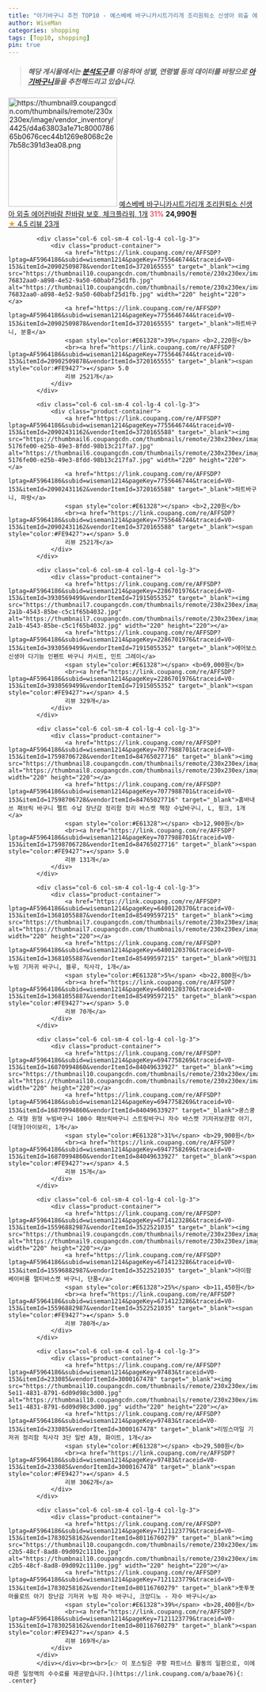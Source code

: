 ```yaml
---
title: "아기바구니 추천 TOP10 - 예스베베 바구니카시트가리개 조리원퇴소 신생아 외출 에어컨바람 찬바람 보호, 체크플라워, 1개"
author: WiseMan
categories: shopping
tags: [Top10, shopping]
pin: true
---
```


> ##### 해당 게시물에서는 [**분석도구**](https://itemscout.io/)를 이용하여 **성별**, **연령별** 등의 데이터를 바탕으로 [**아기바구니**](https://link.coupang.com/a/baae76)들을 추천해드리고 있습니다.
<div class="container"><div class="row">
            <div class="col-6 col-sm-4 col-lg-4 col-lg-3">
                <div class="product-container">
                    <a href="https://link.coupang.com/re/AFFSDP?lptag=AF5964186&subid=wiseman1214&pageKey=6538990911&traceid=V0-153&itemId=14550921760&vendorItemId=83514774472" target="_blank"><img src="https://thumbnail9.coupangcdn.com/thumbnails/remote/230x230ex/image/vendor_inventory/4425/d4a63803a1e71c800078665b0676cec44b1269e8068c2e7b58c391d3ea08.png" alt="https://thumbnail9.coupangcdn.com/thumbnails/remote/230x230ex/image/vendor_inventory/4425/d4a63803a1e71c800078665b0676cec44b1269e8068c2e7b58c391d3ea08.png" width="220" height="220"></a>
                    <a href="https://link.coupang.com/re/AFFSDP?lptag=AF5964186&subid=wiseman1214&pageKey=6538990911&traceid=V0-153&itemId=14550921760&vendorItemId=83514774472" target="_blank">예스베베 바구니카시트가리개 조리원퇴소 신생아 외출 에어컨바람 찬바람 보호, 체크플라워, 1개</a>
                    <span style="color:#E61328">31%</span> <b>24,990원</b>
                    <br><a href="https://link.coupang.com/re/AFFSDP?lptag=AF5964186&subid=wiseman1214&pageKey=6538990911&traceid=V0-153&itemId=14550921760&vendorItemId=83514774472" target="_blank"><span style="color:#FE9427">★</span> 4.5
                    리뷰 23개</a>
                </div>
            </div>
            
            <div class="col-6 col-sm-4 col-lg-4 col-lg-3">
                <div class="product-container">
                    <a href="https://link.coupang.com/re/AFFSDP?lptag=AF5964186&subid=wiseman1214&pageKey=7755646744&traceid=V0-153&itemId=20902509878&vendorItemId=3720165555" target="_blank"><img src="https://thumbnail10.coupangcdn.com/thumbnails/remote/230x230ex/image/retail/images/248034481156441-76832aa0-a898-4e52-9a50-60babf25d1fb.jpg" alt="https://thumbnail10.coupangcdn.com/thumbnails/remote/230x230ex/image/retail/images/248034481156441-76832aa0-a898-4e52-9a50-60babf25d1fb.jpg" width="220" height="220"></a>
                    <a href="https://link.coupang.com/re/AFFSDP?lptag=AF5964186&subid=wiseman1214&pageKey=7755646744&traceid=V0-153&itemId=20902509878&vendorItemId=3720165555" target="_blank">하트바구니, 분홍</a>
                    <span style="color:#E61328">39%</span> <b>2,220원</b>
                    <br><a href="https://link.coupang.com/re/AFFSDP?lptag=AF5964186&subid=wiseman1214&pageKey=7755646744&traceid=V0-153&itemId=20902509878&vendorItemId=3720165555" target="_blank"><span style="color:#FE9427">★</span> 5.0
                    리뷰 2521개</a>
                </div>
            </div>
            
            <div class="col-6 col-sm-4 col-lg-4 col-lg-3">
                <div class="product-container">
                    <a href="https://link.coupang.com/re/AFFSDP?lptag=AF5964186&subid=wiseman1214&pageKey=7755646744&traceid=V0-153&itemId=20902431162&vendorItemId=3720165588" target="_blank"><img src="https://thumbnail6.coupangcdn.com/thumbnails/remote/230x230ex/image/retail/images/248034570963615-5176fe00-e25b-49e3-8fdd-98b13c217fa7.jpg" alt="https://thumbnail6.coupangcdn.com/thumbnails/remote/230x230ex/image/retail/images/248034570963615-5176fe00-e25b-49e3-8fdd-98b13c217fa7.jpg" width="220" height="220"></a>
                    <a href="https://link.coupang.com/re/AFFSDP?lptag=AF5964186&subid=wiseman1214&pageKey=7755646744&traceid=V0-153&itemId=20902431162&vendorItemId=3720165588" target="_blank">하트바구니, 파랑</a>
                    <span style="color:#E61328"></span> <b>2,220원</b>
                    <br><a href="https://link.coupang.com/re/AFFSDP?lptag=AF5964186&subid=wiseman1214&pageKey=7755646744&traceid=V0-153&itemId=20902431162&vendorItemId=3720165588" target="_blank"><span style="color:#FE9427">★</span> 5.0
                    리뷰 2521개</a>
                </div>
            </div>
            
            <div class="col-6 col-sm-4 col-lg-4 col-lg-3">
                <div class="product-container">
                    <a href="https://link.coupang.com/re/AFFSDP?lptag=AF5964186&subid=wiseman1214&pageKey=2286701976&traceid=V0-153&itemId=3930569499&vendorItemId=71915055352" target="_blank"><img src="https://thumbnail7.coupangcdn.com/thumbnails/remote/230x230ex/image/retail/images/2020/10/20/10/2/69ae6059-2a1b-4543-85be-c5c1f65b4032.jpg" alt="https://thumbnail7.coupangcdn.com/thumbnails/remote/230x230ex/image/retail/images/2020/10/20/10/2/69ae6059-2a1b-4543-85be-c5c1f65b4032.jpg" width="220" height="220"></a>
                    <a href="https://link.coupang.com/re/AFFSDP?lptag=AF5964186&subid=wiseman1214&pageKey=2286701976&traceid=V0-153&itemId=3930569499&vendorItemId=71915055352" target="_blank">에어보스 신생아 다기능 인펜트 바구니 카시트, 민트 그레이</a>
                    <span style="color:#E61328"></span> <b>69,000원</b>
                    <br><a href="https://link.coupang.com/re/AFFSDP?lptag=AF5964186&subid=wiseman1214&pageKey=2286701976&traceid=V0-153&itemId=3930569499&vendorItemId=71915055352" target="_blank"><span style="color:#FE9427">★</span> 4.5
                    리뷰 329개</a>
                </div>
            </div>
            
            <div class="col-6 col-sm-4 col-lg-4 col-lg-3">
                <div class="product-container">
                    <a href="https://link.coupang.com/re/AFFSDP?lptag=AF5964186&subid=wiseman1214&pageKey=7077988701&traceid=V0-153&itemId=17598706728&vendorItemId=84765027716" target="_blank"><img src="https://thumbnail8.coupangcdn.com/thumbnails/remote/230x230ex/image/vendor_inventory/a986/dc64573d1f8b0ce66bdd3fb2d6a876ff9bf72eb129f5a4b3d32b97273c85.jpg" alt="https://thumbnail8.coupangcdn.com/thumbnails/remote/230x230ex/image/vendor_inventory/a986/dc64573d1f8b0ce66bdd3fb2d6a876ff9bf72eb129f5a4b3d32b97273c85.jpg" width="220" height="220"></a>
                    <a href="https://link.coupang.com/re/AFFSDP?lptag=AF5964186&subid=wiseman1214&pageKey=7077988701&traceid=V0-153&itemId=17598706728&vendorItemId=84765027716" target="_blank">홈바내쓰 패브릭 바구니 펠트 수납 장난감 정리함 정리 바스켓 책장 수납바구니, L, 핑크, 1개</a>
                    <span style="color:#E61328"></span> <b>12,900원</b>
                    <br><a href="https://link.coupang.com/re/AFFSDP?lptag=AF5964186&subid=wiseman1214&pageKey=7077988701&traceid=V0-153&itemId=17598706728&vendorItemId=84765027716" target="_blank"><span style="color:#FE9427">★</span> 5.0
                    리뷰 131개</a>
                </div>
            </div>
            
            <div class="col-6 col-sm-4 col-lg-4 col-lg-3">
                <div class="product-container">
                    <a href="https://link.coupang.com/re/AFFSDP?lptag=AF5964186&subid=wiseman1214&pageKey=6400120370&traceid=V0-153&itemId=13681055887&vendorItemId=85499597215" target="_blank"><img src="https://thumbnail7.coupangcdn.com/thumbnails/remote/230x230ex/image/vendor_inventory/6a4a/f5eac2b4b790753878de29d617352a126b26cc01832876fa67e1a0de724f.jpg" alt="https://thumbnail7.coupangcdn.com/thumbnails/remote/230x230ex/image/vendor_inventory/6a4a/f5eac2b4b790753878de29d617352a126b26cc01832876fa67e1a0de724f.jpg" width="220" height="220"></a>
                    <a href="https://link.coupang.com/re/AFFSDP?lptag=AF5964186&subid=wiseman1214&pageKey=6400120370&traceid=V0-153&itemId=13681055887&vendorItemId=85499597215" target="_blank">어텀31 누빔 기저귀 바구니, 블루, 직사각, 1개</a>
                    <span style="color:#E61328">5%</span> <b>22,800원</b>
                    <br><a href="https://link.coupang.com/re/AFFSDP?lptag=AF5964186&subid=wiseman1214&pageKey=6400120370&traceid=V0-153&itemId=13681055887&vendorItemId=85499597215" target="_blank"><span style="color:#FE9427">★</span> 5.0
                    리뷰 70개</a>
                </div>
            </div>
            
            <div class="col-6 col-sm-4 col-lg-4 col-lg-3">
                <div class="product-container">
                    <a href="https://link.coupang.com/re/AFFSDP?lptag=AF5964186&subid=wiseman1214&pageKey=6947758269&traceid=V0-153&itemId=16870994860&vendorItemId=84049633927" target="_blank"><img src="https://thumbnail10.coupangcdn.com/thumbnails/remote/230x230ex/image/vendor_inventory/8013/9de953375b73f32155e95faa1a3457d71f88b1767682ec13a3ba8f899cc3.jpg" alt="https://thumbnail10.coupangcdn.com/thumbnails/remote/230x230ex/image/vendor_inventory/8013/9de953375b73f32155e95faa1a3457d71f88b1767682ec13a3ba8f899cc3.jpg" width="220" height="220"></a>
                    <a href="https://link.coupang.com/re/AFFSDP?lptag=AF5964186&subid=wiseman1214&pageKey=6947758269&traceid=V0-153&itemId=16870994860&vendorItemId=84049633927" target="_blank">쿵스쿵스 대형 원형 누빔바구니 100수 패브릭바구니 스트링바구니 자수 바스켓 기저귀보관함 아기, [대형]아이보리, 1개</a>
                    <span style="color:#E61328">31%</span> <b>29,900원</b>
                    <br><a href="https://link.coupang.com/re/AFFSDP?lptag=AF5964186&subid=wiseman1214&pageKey=6947758269&traceid=V0-153&itemId=16870994860&vendorItemId=84049633927" target="_blank"><span style="color:#FE9427">★</span> 4.5
                    리뷰 15개</a>
                </div>
            </div>
            
            <div class="col-6 col-sm-4 col-lg-4 col-lg-3">
                <div class="product-container">
                    <a href="https://link.coupang.com/re/AFFSDP?lptag=AF5964186&subid=wiseman1214&pageKey=6714123286&traceid=V0-153&itemId=15596882987&vendorItemId=3522521035" target="_blank"><img src="https://thumbnail9.coupangcdn.com/thumbnails/remote/230x230ex/image/vendor_inventory/0bfa/cc89c58d2925989a72b427b0842c0cf7c04ccdc67015c1ff886c0e16f25d.jpg" alt="https://thumbnail9.coupangcdn.com/thumbnails/remote/230x230ex/image/vendor_inventory/0bfa/cc89c58d2925989a72b427b0842c0cf7c04ccdc67015c1ff886c0e16f25d.jpg" width="220" height="220"></a>
                    <a href="https://link.coupang.com/re/AFFSDP?lptag=AF5964186&subid=wiseman1214&pageKey=6714123286&traceid=V0-153&itemId=15596882987&vendorItemId=3522521035" target="_blank">아이팜 베이비룸 멀티바스켓 바구니, 단품</a>
                    <span style="color:#E61328">25%</span> <b>11,450원</b>
                    <br><a href="https://link.coupang.com/re/AFFSDP?lptag=AF5964186&subid=wiseman1214&pageKey=6714123286&traceid=V0-153&itemId=15596882987&vendorItemId=3522521035" target="_blank"><span style="color:#FE9427">★</span> 5.0
                    리뷰 780개</a>
                </div>
            </div>
            
            <div class="col-6 col-sm-4 col-lg-4 col-lg-3">
                <div class="product-container">
                    <a href="https://link.coupang.com/re/AFFSDP?lptag=AF5964186&subid=wiseman1214&pageKey=97483&traceid=V0-153&itemId=233085&vendorItemId=3000167478" target="_blank"><img src="https://thumbnail10.coupangcdn.com/thumbnails/remote/230x230ex/image/product/image/vendoritem/2017/09/19/3000167478/2ad4b984-5e11-4831-8791-6d09d98c3d00.jpg" alt="https://thumbnail10.coupangcdn.com/thumbnails/remote/230x230ex/image/product/image/vendoritem/2017/09/19/3000167478/2ad4b984-5e11-4831-8791-6d09d98c3d00.jpg" width="220" height="220"></a>
                    <a href="https://link.coupang.com/re/AFFSDP?lptag=AF5964186&subid=wiseman1214&pageKey=97483&traceid=V0-153&itemId=233085&vendorItemId=3000167478" target="_blank">리빙스마일 기저귀 정리함 직사각 3단 일반 A형, 화이트, 1개</a>
                    <span style="color:#E61328"></span> <b>29,500원</b>
                    <br><a href="https://link.coupang.com/re/AFFSDP?lptag=AF5964186&subid=wiseman1214&pageKey=97483&traceid=V0-153&itemId=233085&vendorItemId=3000167478" target="_blank"><span style="color:#FE9427">★</span> 4.5
                    리뷰 3062개</a>
                </div>
            </div>
            
            <div class="col-6 col-sm-4 col-lg-4 col-lg-3">
                <div class="product-container">
                    <a href="https://link.coupang.com/re/AFFSDP?lptag=AF5964186&subid=wiseman1214&pageKey=7121123779&traceid=V0-153&itemId=17830258162&vendorItemId=80116760279" target="_blank"><img src="https://thumbnail10.coupangcdn.com/thumbnails/remote/230x230ex/image/retail/images/2022/01/07/11/0/afefb3b3-c2b5-48cf-8ad8-09d092c1110e.jpg" alt="https://thumbnail10.coupangcdn.com/thumbnails/remote/230x230ex/image/retail/images/2022/01/07/11/0/afefb3b3-c2b5-48cf-8ad8-09d092c1110e.jpg" width="220" height="220"></a>
                    <a href="https://link.coupang.com/re/AFFSDP?lptag=AF5964186&subid=wiseman1214&pageKey=7121123779&traceid=V0-153&itemId=17830258162&vendorItemId=80116760279" target="_blank">돗투돗 마롤로뜨 아기 장난감 기저귀 누빔 자수 바구니, 크앙디노 - 자수 바구니</a>
                    <span style="color:#E61328">39%</span> <b>28,400원</b>
                    <br><a href="https://link.coupang.com/re/AFFSDP?lptag=AF5964186&subid=wiseman1214&pageKey=7121123779&traceid=V0-153&itemId=17830258162&vendorItemId=80116760279" target="_blank"><span style="color:#FE9427">★</span> 4.5
                    리뷰 169개</a>
                </div>
            </div>
            </div></div><br><br>[👉 이 포스팅은 쿠팡 파트너스 활동의 일환으로, 이에 따른 일정액의 수수료를 제공받습니다.](https://link.coupang.com/a/baae76){: .center}